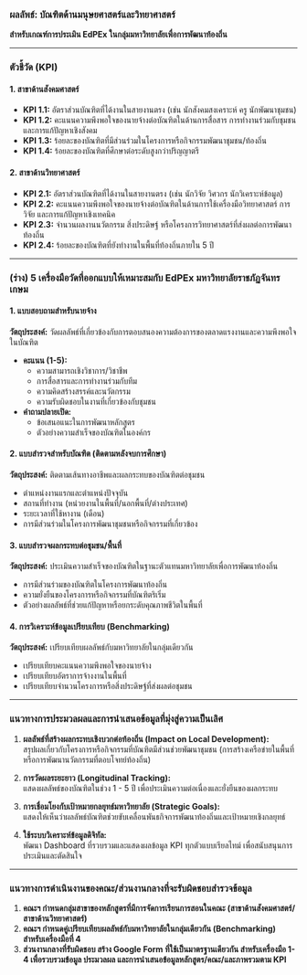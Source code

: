 ### ผลลัพธ์: บัณฑิตด้านมนุษยศาสตร์และวิทยาศาสตร์  
**สำหรับเกณฑ์การประเมิน EdPEx ในกลุ่มมหาวิทยาลัยเพื่อการพัฒนาท้องถิ่น**

---

### ตัวชี้วัด (KPI)

#### 1. สาขาด้านสังคมศาสตร์  
- **KPI 1.1:** อัตราส่วนบัณฑิตที่ได้งานในสายงานตรง (เช่น นักสังคมสงเคราะห์ ครู นักพัฒนาชุมชน)  
- **KPI 1.2:** คะแนนความพึงพอใจของนายจ้างต่อบัณฑิตในด้านการสื่อสาร การทำงานร่วมกับชุมชน และการแก้ปัญหาเชิงสังคม  
- **KPI 1.3:** ร้อยละของบัณฑิตที่มีส่วนร่วมในโครงการหรือกิจกรรมพัฒนาชุมชน/ท้องถิ่น  
- **KPI 1.4:** ร้อยละของบัณฑิตที่ศึกษาต่อระดับสูงกว่าปริญญาตรี  

#### 2. สาขาด้านวิทยาศาสตร์  
- **KPI 2.1:** อัตราส่วนบัณฑิตที่ได้งานในสายงานตรง (เช่น นักวิจัย วิศวกร นักวิเคราะห์ข้อมูล)  
- **KPI 2.2:** คะแนนความพึงพอใจของนายจ้างต่อบัณฑิตในด้านการใช้เครื่องมือวิทยาศาสตร์ การวิจัย และการแก้ปัญหาเชิงเทคนิค  
- **KPI 2.3:** จำนวนผลงานนวัตกรรม สิ่งประดิษฐ์ หรือโครงการวิทยาศาสตร์ที่ส่งผลต่อการพัฒนาท้องถิ่น  
- **KPI 2.4:** ร้อยละของบัณฑิตที่ยังทำงานในพื้นที่ท้องถิ่นภายใน 5 ปี  

---

### (ร่าง) 5 เครื่องมือวัดที่ออกแบบให้เหมาะสมกับ EdPEx มหาวิทยาลัยราชภัฏจันทรเกษม

#### **1. แบบสอบถามสำหรับนายจ้าง**  
**วัตถุประสงค์:** วัดผลลัพธ์ที่เกี่ยวข้องกับการตอบสนองความต้องการของตลาดแรงงานและความพึงพอใจในบัณฑิต  
- **คะแนน (1-5):**  
  - ความสามารถเชิงวิชาการ/วิชาชีพ  
  - การสื่อสารและการทำงานร่วมกับทีม  
  - ความคิดสร้างสรรค์และนวัตกรรม  
  - ความรับผิดชอบในงานที่เกี่ยวข้องกับชุมชน  
- **คำถามปลายเปิด:**  
  - ข้อเสนอแนะในการพัฒนาหลักสูตร  
  - ตัวอย่างความสำเร็จของบัณฑิตในองค์กร  

#### **2. แบบสำรวจสำหรับบัณฑิต (ติดตามหลังจบการศึกษา)**  
**วัตถุประสงค์:** ติดตามเส้นทางอาชีพและผลกระทบของบัณฑิตต่อชุมชน  
- ตำแหน่งงานแรกและตำแหน่งปัจจุบัน  
- สถานที่ทำงาน (หน่วยงานในพื้นที่/นอกพื้นที่/ต่างประเทศ)  
- ระยะเวลาที่ใช้หางาน (เดือน)  
- การมีส่วนร่วมในโครงการพัฒนาชุมชนหรือกิจกรรมที่เกี่ยวข้อง  

#### **3. แบบสำรวจผลกระทบต่อชุมชน/พื้นที่**  
**วัตถุประสงค์:** ประเมินความสำเร็จของบัณฑิตในฐานะตัวแทนมหาวิทยาลัยเพื่อการพัฒนาท้องถิ่น  
- การมีส่วนร่วมของบัณฑิตในโครงการพัฒนาท้องถิ่น  
- ความยั่งยืนของโครงการหรือกิจกรรมที่บัณฑิตริเริ่ม  
- ตัวอย่างผลลัพธ์ที่ช่วยแก้ปัญหาหรือยกระดับคุณภาพชีวิตในพื้นที่  

#### **4. การวิเคราะห์ข้อมูลเปรียบเทียบ (Benchmarking)**  
**วัตถุประสงค์:** เปรียบเทียบผลลัพธ์กับมหาวิทยาลัยในกลุ่มเดียวกัน  
- เปรียบเทียบคะแนนความพึงพอใจของนายจ้าง  
- เปรียบเทียบอัตราการจ้างงานในพื้นที่  
- เปรียบเทียบจำนวนโครงการหรือสิ่งประดิษฐ์ที่ส่งผลต่อชุมชน  

---

### แนวทางการประมวลผลและการนำเสนอข้อมูลที่มุ่งสู่ความเป็นเลิศ 

1. **ผลลัพธ์ที่สร้างผลกระทบเชิงบวกต่อท้องถิ่น (Impact on Local Development):**  
   สรุปผลเกี่ยวกับโครงการหรือกิจกรรมที่บัณฑิตมีส่วนช่วยพัฒนาชุมชน (การสร้างเครือข่ายในพื้นที่ หรือการพัฒนานวัตกรรมที่ตอบโจทย์ท้องถิ่น) 

2. **การวัดผลระยะยาว (Longitudinal Tracking):**  
   แสดงผลลัพธ์ของบัณฑิตในช่วง 1 - 5 ปี เพื่อประเมินความต่อเนื่องและยั่งยืนของผลกระทบ

3. **การเชื่อมโยงกับเป้าหมายกลยุทธ์มหาวิทยาลัย (Strategic Goals):**  
   แสดงให้เห็นว่าผลลัพธ์บัณฑิตช่วยขับเคลื่อนพันธกิจการพัฒนาท้องถิ่นและเป้าหมายเชิงกลยุทธ์  

4. **ใช้ระบบวิเคราะห์ข้อมูลดิจิทัล:**  
   พัฒนา Dashboard ที่รวบรวมและแสดงผลข้อมูล KPI ทุกตัวแบบเรียลไทม์ เพื่อสนับสนุนการประเมินและตัดสินใจ  

---

### แนวทางการดำเนินงานของคณะ/ส่วนงานกลางที่จะรับผิดชอบสำรวจข้อมูล
1. **คณะฯ กำหนดกลุ่มสาขาของหลักสูตรที่มีการจัดการเรียนการสอนในคณะ (สาขาด้านสังคมศาสตร์/สาขาด้านวิทยาศาสตร์)**
2. **คณะฯ กำหนดคู่เปรียบเทียบผลลัพธ์กับมหาวิทยาลัยในกลุ่มเดียวกัน (Benchmarking) สำหรับเครื่องมือที่ 4**
3. **ส่วนงานกลางที่รับผิดชอบ สร้าง Google Form ที่ใช้เป็นมาตรฐานเดียวกัน สำหรับเครื่องมือ 1-4 เพื่อรวบรวมข้อมูล ประมวลผล และการนำเสนอข้อมูลหลักสูตร/คณะ/และภาพรวมตาม KPI**
